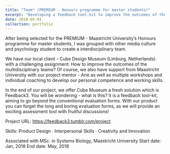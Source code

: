 ```yaml
---
title: "Team³ (PREMIUM - Honours programme for master students)"
excerpt: "Developing a feedback tool-kit to improve the outcomes of the multidisciplinary teams"
date: 2018-05-01
collection: portfolio
---
```


After being selected for the PREMIUM - Maastricht University’s Honours programme for master students, I was grouped with other media culture and psychology student to create a interdisciplinary team.

We have our local client - Cube Design Museum (Limburg, Netherlands) with a challenging assignment: How to improve the outcomes of the multidisciplinary teams? Of course, we also have support from Maastricht University with our project mentor - Arie as well as multiple workshops and individual coaching to develop our personal competence and working skills.

In the end of our project, we offer Cube Museum a fresh solution which is Feedback3. You will be wondering - what is this? It is a feedback tool-kit, aiming to go beyond the conventional evaluation forms. With our product you can forget the long and boring evaluation forms, as we will provide an exciting assessment tool with fruitful discussions!

Project URL: https://feedback3.tumblr.com/project

Skills: Product Design · Interpersonal Skills · Creativity and Innovation

Associated with MSc. in Systems Biology, Maastricht University
Start date: Jan, 2018
End date: May, 2018

